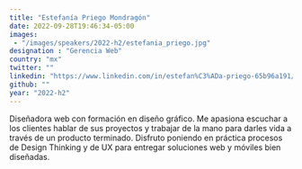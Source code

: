 ```yaml
---
title: "Estefanía Priego Mondragón"
date: 2022-09-28T19:46:34-05:00
images: 
 - "/images/speakers/2022-h2/estefania_priego.jpg"
designation : "Gerencia Web"
country: "mx"
twitter: ""
linkedin: "https://www.linkedin.com/in/estefan%C3%ADa-priego-65b96a191/"
github: ""
year: "2022-h2"
---
```


Diseñadora web con formación en diseño gráfico. Me apasiona escuchar a los clientes hablar de sus proyectos y trabajar de la mano para darles vida a través de un producto terminado. Disfruto poniendo en práctica procesos de Design Thinking y de UX para entregar soluciones web y móviles bien diseñadas.